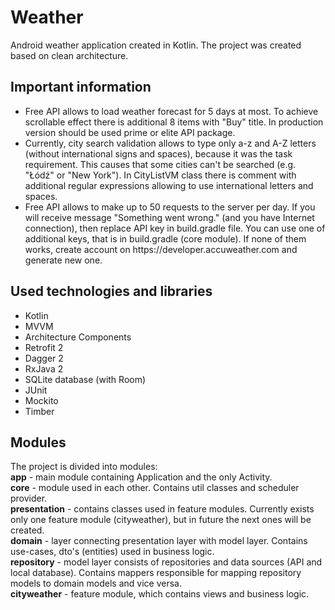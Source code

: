 <h1>Weather</h1>
Android weather application created in Kotlin. The project was created based on clean architecture.

<h2>Important information</h2>
<ul>
<li>Free API allows to load weather forecast for 5 days at most. To achieve scrollable effect there is additional 8 items with "Buy" title. In production version should be used prime or elite API package.</li>
<li>Currently, city search validation allows to type only a-z and A-Z letters (without international signs and spaces), because it was the task requirement. This causes that some cities can't be searched (e.g. "Łódź" or "New York"). In CityListVM class there is comment with additional regular expressions allowing to use international letters and spaces.
<li>Free API allows to make up to 50 requests to the server per day. If you will receive message "Something went wrong." (and you have Internet connection), then replace API key in build.gradle file. You can use one of additional keys, that is in build.gradle (core module). If none of them works, create account on https://developer.accuweather.com and generate new one.</li></ul>

<h2>Used technologies and libraries</h2>
<ul>
<li>Kotlin</li>
<li>MVVM</li>
<li>Architecture Components</li>
<li>Retrofit 2</li>
<li>Dagger 2</li>
<li>RxJava 2</li>
<li>SQLite database (with Room)</li>
<li>JUnit</li>
<li>Mockito</li>
<li>Timber</li>
</ul>

<h2>Modules</h2>
The project is divided into modules: <br>
<b>app</b> - main module containing Application and the only Activity.<br>
<b>core</b> - module used in each other. Contains util classes and scheduler provider.<br>
<b>presentation</b> - contains classes used in feature modules. Currently exists only one feature 
module (cityweather), but in future the next ones will be created.<br>
<b>domain</b> - layer connecting presentation layer with model layer. Contains use-cases, dto's (entities) used in business logic.<br>
<b>repository</b> - model layer consists of repositories and data sources (API and local database). Contains mappers responsible for mapping repository models to domain models and vice versa.<br>
<b>cityweather</b> - feature module, which contains views and business logic.
